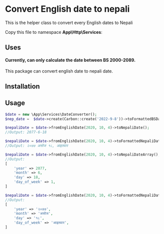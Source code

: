 # Convert English date to nepali
This is the helper class to convert every English  dates to Nepali

Copy this file to namespace **App\Http\Services**:


## Uses
#### Currently, can only calculate the date between BS 2000-2089.
This package can convert english date to nepali date.

## Installation


## Usage

``` php
$date = new \App\Services\DateConverter();
$nep_date =  $date->create(Carbon::create('2022-9-8'))->toFormattedBSDate();

$nepaliDate = $date->fromEnglishDate(2020, 10, 4)->toNepaliDate();
//Output: 2077-6-18

$nepaliDate = $date->fromEnglishDate(2020, 10, 4)->toFormattedNepaliDate();
//Output: २०७७ असोज १८, आइतवार

$nepaliDate = $date->fromEnglishDate(2020, 10, 4)->toNepaliDateArray();
//Output:
[
    'year' => 2077,
    'month' => 6,
    'day' => 18,
    'day_of_week' => 1,
]

$nepaliDate = $date->fromEnglishDate(2020, 10, 4)->toFormattedNepaliDateArray();
//Output:
[
    'year' => '२०७७',
    'month' => 'असोज',
    'day' => '१८',
    'day_of_week' => 'आइतवार',
]
```

